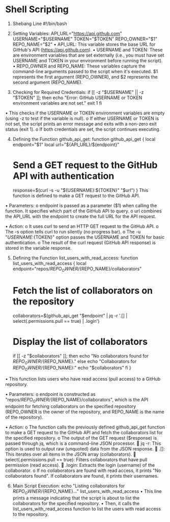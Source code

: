 # Shell Scripting

1. Shebang Line
#!/bin/bash


2. Setting Variables:
API_URL="https://api.github.com"
USERNAME="$USERNAME"
TOKEN="$TOKEN"
REPO_OWNER="$1"
REPO_NAME="$2"
•	API_URL: This variable stores the base URL for GitHub's API (https://api.github.com).
•	USERNAME and TOKEN: These are environment variables that are set externally (i.e., you must have set USERNAME and TOKEN in your environment before running the script).
•	REPO_OWNER and REPO_NAME: These variables capture the command-line arguments passed to the script when it's executed. $1 represents the first argument (REPO_OWNER), and $2 represents the second argument (REPO_NAME).


3. Checking for Required Credentials:
if [[ -z "$USERNAME" || -z "$TOKEN" ]]; then
  echo "Error: GitHub USERNAME or TOKEN environment variables are not set."
  exit 1
fi

•	This checks if the USERNAME or TOKEN environment variables are empty (using -z to test if the variable is null).
o	If either USERNAME or TOKEN is not set, the script prints an error message and exits with a non-zero exit status (exit 1).
o	If both credentials are set, the script continues executing.


4. Defining the Function github_api_get:
function github_api_get {
    local endpoint="$1"
    local url="${API_URL}/${endpoint}"

    # Send a GET request to the GitHub API with authentication
    response=$(curl -s -u "${USERNAME}:${TOKEN}" "$url")
}
This function is defined to make a GET request to the GitHub API.

•	Parameters:
o	endpoint is passed as a parameter ($1) when calling the function. It specifies which part of the GitHub API to query.
o	url combines the API_URL with the endpoint to create the full URL for the API request.

•	Action:
o	It uses curl to send an HTTP GET request to the GitHub API.
o	The -s option tells curl to run silently (no progress bar).
o	The -u "${USERNAME}:${TOKEN}" option passes the USERNAME and TOKEN for basic authentication.
o	The result of the curl request (GitHub API response) is stored in the variable response.


5. Defining the Function list_users_with_read_access:
function list_users_with_read_access {
    local endpoint="repos/${REPO_OWNER}/${REPO_NAME}/collaborators"

    # Fetch the list of collaborators on the repository
    collaborators=$(github_api_get "$endpoint" | jq -r '.[] | select(.permissions.pull == true) | .login')

    # Display the list of collaborators
    if [[ -z "$collaborators" ]]; then
        echo "No collaborators found for ${REPO_OWNER}/${REPO_NAME}."
    else
        echo "Collaborators for ${REPO_OWNER}/${REPO_NAME}:"
        echo "$collaborators"
    fi
}

•	This function lists users who have read access (pull access) to a GitHub repository.

•	Parameters:
o	endpoint is constructed as "repos/${REPO_OWNER}/${REPO_NAME}/collaborators", which is the API endpoint for fetching collaborators on the specified repository (REPO_OWNER is the owner of the repository, and REPO_NAME is the name of the repository).

•	Action:
o	The function calls the previously defined github_api_get function to make a GET request to the GitHub API and fetch the collaborators list for the specified repository.
o	The output of the GET request ($response) is passed through jq, which is a command-line JSON processor.
	jq -r: This option is used to output raw (unquoted) data from the JSON response.
	.[]: This iterates over all items in the JSON array (collaborators).
	select(.permissions.pull == true): Filters collaborators that have pull permission (read access).
	.login: Extracts the login (username) of the collaborator.
o	If no collaborators are found with read access, it prints "No collaborators found". If collaborators are found, it prints their usernames.


6. Main Script Execution:
echo "Listing collaborators for ${REPO_OWNER}/${REPO_NAME}..."
list_users_with_read_access
•	This line prints a message indicating that the script is about to list the collaborators for the specified repository.
•	Then, it calls the list_users_with_read_access function to list the users with read access to the repository.
